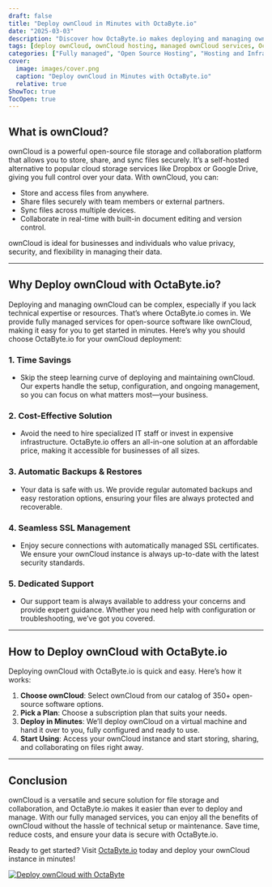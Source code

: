 ```yaml
---
draft: false
title: "Deploy ownCloud in Minutes with OctaByte.io"
date: "2025-03-03"
description: "Discover how OctaByte.io makes deploying and managing ownCloud effortless. Learn what ownCloud is, why it’s a game-changer for file storage and collaboration, and how OctaByte’s fully managed services save you time, money, and effort."
tags: [deploy ownCloud, ownCloud hosting, managed ownCloud services, OctaByte, file storage solution, secure file sharing, open-source software hosting, cloud storage management, ownCloud deployment, managed IT services]
categories: ["Fully managed", "Open Source Hosting", "Hosting and Infrastructure", "Storage", "ownCloud"]
cover:
  image: images/cover.png
  caption: "Deploy ownCloud in Minutes with OctaByte.io"
  relative: true
ShowToc: true
TocOpen: true
---
```



## What is ownCloud?

ownCloud is a powerful open-source file storage and collaboration platform that allows you to store, share, and sync files securely. It’s a self-hosted alternative to popular cloud storage services like Dropbox or Google Drive, giving you full control over your data. With ownCloud, you can:

- Store and access files from anywhere.
- Share files securely with team members or external partners.
- Sync files across multiple devices.
- Collaborate in real-time with built-in document editing and version control.

ownCloud is ideal for businesses and individuals who value privacy, security, and flexibility in managing their data.

---

## Why Deploy ownCloud with OctaByte.io?

Deploying and managing ownCloud can be complex, especially if you lack technical expertise or resources. That’s where OctaByte.io comes in. We provide fully managed services for open-source software like ownCloud, making it easy for you to get started in minutes. Here’s why you should choose OctaByte.io for your ownCloud deployment:

### 1. **Time Savings**
   - Skip the steep learning curve of deploying and maintaining ownCloud. Our experts handle the setup, configuration, and ongoing management, so you can focus on what matters most—your business.

### 2. **Cost-Effective Solution**
   - Avoid the need to hire specialized IT staff or invest in expensive infrastructure. OctaByte.io offers an all-in-one solution at an affordable price, making it accessible for businesses of all sizes.

### 3. **Automatic Backups & Restores**
   - Your data is safe with us. We provide regular automated backups and easy restoration options, ensuring your files are always protected and recoverable.

### 4. **Seamless SSL Management**
   - Enjoy secure connections with automatically managed SSL certificates. We ensure your ownCloud instance is always up-to-date with the latest security standards.

### 5. **Dedicated Support**
   - Our support team is always available to address your concerns and provide expert guidance. Whether you need help with configuration or troubleshooting, we’ve got you covered.

---

## How to Deploy ownCloud with OctaByte.io

Deploying ownCloud with OctaByte.io is quick and easy. Here’s how it works:

1. **Choose ownCloud**: Select ownCloud from our catalog of 350+ open-source software options.
2. **Pick a Plan**: Choose a subscription plan that suits your needs.
3. **Deploy in Minutes**: We’ll deploy ownCloud on a virtual machine and hand it over to you, fully configured and ready to use.
4. **Start Using**: Access your ownCloud instance and start storing, sharing, and collaborating on files right away.

---

## Conclusion

ownCloud is a versatile and secure solution for file storage and collaboration, and OctaByte.io makes it easier than ever to deploy and manage. With our fully managed services, you can enjoy all the benefits of ownCloud without the hassle of technical setup or maintenance. Save time, reduce costs, and ensure your data is secure with OctaByte.io.

Ready to get started? Visit [OctaByte.io](https://octabyte.io) today and deploy your ownCloud instance in minutes!

[![Deploy ownCloud with OctaByte](/images/deploy-on-octabyte.png)](https://octabyte.io/fully-managed-open-source-services/hosting-and-infrastructure/storage/owncloud)